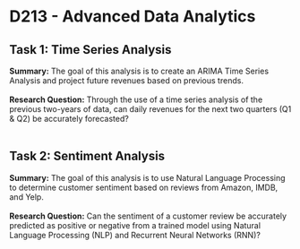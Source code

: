 # **D213 - Advanced Data Analytics**

## **Task 1: Time Series Analysis**
**Summary:** The goal of this analysis is to create an ARIMA Time Series Analysis and project future revenues based on previous trends.
<br><br>
**Research Question:** Through the use of a time series analysis of the previous two-years of data, can daily revenues for the next two quarters (Q1 & Q2) be accurately forecasted?
<br><br>


## **Task 2: Sentiment Analysis**
**Summary:** The goal of this analysis is to use Natural Language Processing to determine customer sentiment based on reviews from Amazon, IMDB, and Yelp.
<br><br>
**Research Question:** Can the sentiment of a customer review be accurately predicted as positive or negative from a trained model using Natural Language Processing (NLP) and Recurrent Neural Networks (RNN)?
<br><br>



